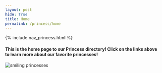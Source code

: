 ```yaml
---
layout: post
hide: True
title: Home
permalink: /princess/home
---
```


{% include nav_princess.html %}

#### This is the home page to our Princess directory! Click on the links above to learn more about our favorite princesses!

![smiling princesses]({{site.baseurl}}/images/princesses/happy.png)